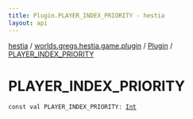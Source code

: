 ```yaml
---
title: Plugin.PLAYER_INDEX_PRIORITY - hestia
layout: api
---
```


<div class='api-docs-breadcrumbs'><a href="../../index.html">hestia</a> / <a href="../index.html">worlds.gregs.hestia.game.plugin</a> / <a href="index.html">Plugin</a> / <a href="./-p-l-a-y-e-r_-i-n-d-e-x_-p-r-i-o-r-i-t-y.html">PLAYER_INDEX_PRIORITY</a></div>

# PLAYER_INDEX_PRIORITY

<div class="signature"><code><span class="keyword">const</span> <span class="keyword">val </span><span class="identifier">PLAYER_INDEX_PRIORITY</span><span class="symbol">: </span><a href="https://kotlinlang.org/api/latest/jvm/stdlib/kotlin/-int/index.html"><span class="identifier">Int</span></a></code></div>
